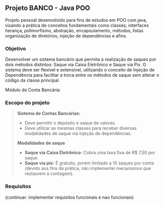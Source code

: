 ## Projeto BANCO - Java POO
Projeto pessoal desenvolvido para fins de estudos em POO com java, 
visando a prática de conceitos fundamentais como classes, interfaces
herança, polimorfismo, abstração, encapsulamento, métodos, listas
organização de diretórios, injeção de dependências e afins.

### Objetivo
Desenvolver um sistema bancário que permita a realização de saques 
por dois métodos distintos: Saque via Caixa Eletrônico e Saque via Pix.
O sistema deve ser flexível e extensível, utilizando o conceito de Injeção 
de Dependência para facilitar a troca entre os métodos de saque sem alterar 
o código da classe principal.

Módulo de Conta Bancária:



### Escopo do projeto
> **Sistema de Contas Bancárias:**
> 
> - Deve permitir o depósito e saque de valores.
> - Deve utilizar as mesmas classes para receber diversas modalidades de saque via injeção de dependências.
>
> **Modalidades de saque**
> 
> - **Saque via Caixa Eletrônico:** Cobra uma taxa fixa de R$ 7,50 por saque.
> - **Saque via pix:** É gratuito, porém limitado a 10 saques por conta (devido aos fins da prática, não implementei mecanismos que restaurem a contagem).

### Requisitos

(continuar: implementar requisitos funcionais e nao funcionais)
